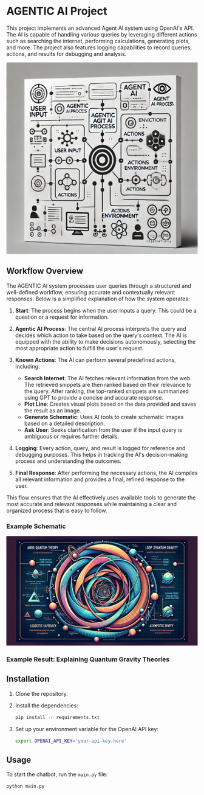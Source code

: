 # AGENTIC AI Project

This project implements an advanced Agent AI system using OpenAI's API. The AI is capable of handling various queries by leveraging different actions such as searching the internet, performing calculations, generating plots, and more. The project also features logging capabilities to record queries, actions, and results for debugging and analysis.

![Flowchart of Chatbot Workflow](./images/AGENT.webp)

## Workflow Overview

The AGENTIC AI system processes user queries through a structured and well-defined workflow, ensuring accurate and contextually relevant responses. Below is a simplified explanation of how the system operates:

1. **Start**: The process begins when the user inputs a query. This could be a question or a request for information.
   
2. **Agentic AI Process**: The central AI process interprets the query and decides which action to take based on the query's context. The AI is equipped with the ability to make decisions autonomously, selecting the most appropriate action to fulfill the user's request.

3. **Known Actions**: The AI can perform several predefined actions, including:
   - **Search Internet**: The AI fetches relevant information from the web. The retrieved snippets are then ranked based on their relevance to the query. After ranking, the top-ranked snippets are summarized using GPT to provide a concise and accurate response.
   - **Plot Line**: Creates visual plots based on the data provided and saves the result as an image.
   - **Generate Schematic**: Uses AI tools to create schematic images based on a detailed description.
   - **Ask User**: Seeks clarification from the user if the input query is ambiguous or requires further details.

4. **Logging**: Every action, query, and result is logged for reference and debugging purposes. This helps in tracking the AI's decision-making process and understanding the outcomes.

5. **Final Response**: After performing the necessary actions, the AI compiles all relevant information and provides a final, refined response to the user.

This flow ensures that the AI effectively uses available tools to generate the most accurate and relevant responses while maintaining a clear and organized process that is easy to follow.

### Example Schematic

![result](./result_image/schematic_image.png)

### Example Result: Explaining Quantum Gravity Theories


## Installation

1. Clone the repository.
2. Install the dependencies:

    ```bash
    pip install -r requirements.txt
    ```

3. Set up your environment variable for the OpenAI API key:

    ```bash
    export OPENAI_API_KEY='your-api-key-here'
    ```

## Usage

To start the chatbot, run the `main.py` file:

```bash
python main.py
